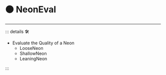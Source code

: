 # 🟠 <motor>NeonEval</motor>

---

<!-- =================================================== -->
<!-- =================================================== -->
<!-- =================================================== -->
<!-- =================================================== -->
<!-- =================================================== -->
::: details 🛠

- Evaluate the Quality of a Neon
    - LooseNeon
    - ShallowNeon
    - LeaningNeon

:::
